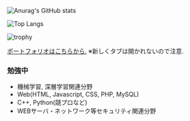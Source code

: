 ![Anurag's GitHub stats](https://github-readme-stats.vercel.app/api?username=nkgw-marronnier&theme=chartreuse-dark&show_icons=true)

![Top Langs](https://github-readme-stats.vercel.app/api/top-langs/?username=nkgw-marronnier&layout=compact&theme=chartreuse-dark&show_icons=true)

![trophy](https://github-profile-trophy.vercel.app/?username=nkgw-marronnier&theme=juicyfresh&margin-w=0&no-frame=true)

[ポートフォリオはこちらから.](https://nkgw-marronnier.github.io/index.html) ※新しくタブは開かれないので注意.

### 勉強中
* 機械学習, 深層学習関連分野
* Web(HTML, Javascript, CSS, PHP, MySQL)
* C++, Python(競プロなど)
* WEBサーバ・ネットワーク等セキュリティ関連分野
